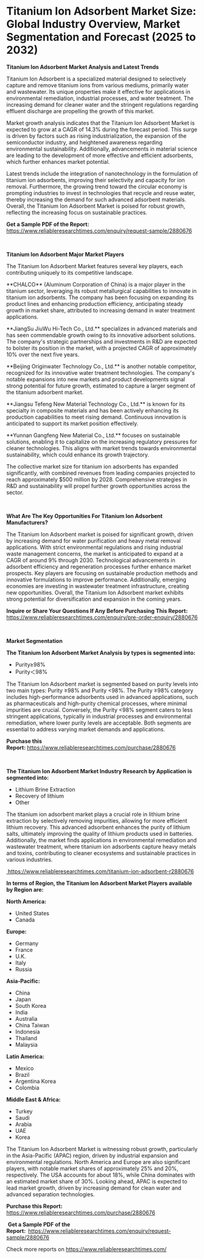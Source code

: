 <p><h1>Titanium Ion Adsorbent Market Size: Global Industry Overview, Market Segmentation and Forecast (2025 to 2032)</h1></p><p><strong>Titanium Ion Adsorbent Market Analysis and Latest Trends</strong></p>
<p><p>Titanium Ion Adsorbent is a specialized material designed to selectively capture and remove titanium ions from various mediums, primarily water and wastewater. Its unique properties make it effective for applications in environmental remediation, industrial processes, and water treatment. The increasing demand for cleaner water and the stringent regulations regarding effluent discharge are propelling the growth of this market.</p><p>Market growth analysis indicates that the Titanium Ion Adsorbent Market is expected to grow at a CAGR of 14.3% during the forecast period. This surge is driven by factors such as rising industrialization, the expansion of the semiconductor industry, and heightened awareness regarding environmental sustainability. Additionally, advancements in material science are leading to the development of more effective and efficient adsorbents, which further enhances market potential.</p><p>Latest trends include the integration of nanotechnology in the formulation of titanium ion adsorbents, improving their selectivity and capacity for ion removal. Furthermore, the growing trend toward the circular economy is prompting industries to invest in technologies that recycle and reuse water, thereby increasing the demand for such advanced adsorbent materials. Overall, the Titanium Ion Adsorbent Market is poised for robust growth, reflecting the increasing focus on sustainable practices.</p></p>
<p><strong>Get a Sample PDF of the Report:&nbsp;</strong> <a href="https://www.reliableresearchtimes.com/enquiry/request-sample/2880676?utm_campaign=2200&utm_medium=2&utm_source=Github&utm_content=ia&utm_term=12032025&utm_id=titanium-ion-adsorbent">https://www.reliableresearchtimes.com/enquiry/request-sample/2880676</a></p>
<p>&nbsp;</p>
<p><strong>Titanium Ion Adsorbent Major Market Players</strong></p>
<p><p>The Titanium Ion Adsorbent Market features several key players, each contributing uniquely to its competitive landscape. </p><p>**CHALCO** (Aluminum Corporation of China) is a major player in the titanium sector, leveraging its robust metallurgical capabilities to innovate in titanium ion adsorbents. The company has been focusing on expanding its product lines and enhancing production efficiency, anticipating steady growth in market share, attributed to increasing demand in water treatment applications.</p><p>**JiangSu JiuWu Hi-Tech Co., Ltd.** specializes in advanced materials and has seen commendable growth owing to its innovative adsorbent solutions. The company's strategic partnerships and investments in R&D are expected to bolster its position in the market, with a projected CAGR of approximately 10% over the next five years. </p><p>**Beijing Originwater Technology Co., Ltd.** is another notable competitor, recognized for its innovative water treatment technologies. The company's notable expansions into new markets and product developments signal strong potential for future growth, estimated to capture a larger segment of the titanium adsorbent market.</p><p>**Jiangsu Tefeng New Material Technology Co., Ltd.** is known for its specialty in composite materials and has been actively enhancing its production capabilities to meet rising demand. Continuous innovation is anticipated to support its market position effectively.</p><p>**Yunnan Gangfeng New Material Co., Ltd.** focuses on sustainable solutions, enabling it to capitalize on the increasing regulatory pressures for cleaner technologies. This aligns with market trends towards environmental sustainability, which could enhance its growth trajectory.</p><p>The collective market size for titanium ion adsorbents has expanded significantly, with combined revenues from leading companies projected to reach approximately $500 million by 2028. Comprehensive strategies in R&D and sustainability will propel further growth opportunities across the sector.</p></p>
<p>&nbsp;</p>
<p><strong>What Are The Key Opportunities For Titanium Ion Adsorbent Manufacturers?</strong></p>
<p><p>The Titanium Ion Adsorbent market is poised for significant growth, driven by increasing demand for water purification and heavy metal removal applications. With strict environmental regulations and rising industrial waste management concerns, the market is anticipated to expand at a CAGR of around 9% through 2030. Technological advancements in adsorbent efficiency and regeneration processes further enhance market prospects. Key players are focusing on sustainable production methods and innovative formulations to improve performance. Additionally, emerging economies are investing in wastewater treatment infrastructure, creating new opportunities. Overall, the Titanium Ion Adsorbent market exhibits strong potential for diversification and expansion in the coming years.</p></p>
<p><strong>Inquire or Share Your Questions If Any Before Purchasing This Report:</strong> <a href="https://www.reliableresearchtimes.com/enquiry/pre-order-enquiry/2880676?utm_campaign=2200&utm_medium=2&utm_source=Github&utm_content=ia&utm_term=12032025&utm_id=titanium-ion-adsorbent">https://www.reliableresearchtimes.com/enquiry/pre-order-enquiry/2880676</a></p>
<p>&nbsp;</p>
<p><strong>Market Segmentation</strong></p>
<p><strong>The Titanium Ion Adsorbent Market Analysis by types is segmented into:</strong></p>
<p><ul><li>Purity≥98%</li><li>Purity＜98%</li></ul></p>
<p><p>The Titanium Ion Adsorbent market is segmented based on purity levels into two main types: Purity ≥98% and Purity <98%. The Purity ≥98% category includes high-performance adsorbents used in advanced applications, such as pharmaceuticals and high-purity chemical processes, where minimal impurities are crucial. Conversely, the Purity <98% segment caters to less stringent applications, typically in industrial processes and environmental remediation, where lower purity levels are acceptable. Both segments are essential to address varying market demands and applications.</p></p>
<p><strong>Purchase this Report:&nbsp;</strong><a href="https://www.reliableresearchtimes.com/purchase/2880676?utm_campaign=2200&utm_medium=2&utm_source=Github&utm_content=ia&utm_term=12032025&utm_id=titanium-ion-adsorbent">https://www.reliableresearchtimes.com/purchase/2880676</a></p>
<p>&nbsp;</p>
<p><strong>The Titanium Ion Adsorbent Market Industry Research by Application is segmented into:</strong></p>
<p><ul><li>Lithium Brine Extraction</li><li>Recovery of lithium</li><li>Other</li></ul></p>
<p><p>The titanium ion adsorbent market plays a crucial role in lithium brine extraction by selectively removing impurities, allowing for more efficient lithium recovery. This advanced adsorbent enhances the purity of lithium salts, ultimately improving the quality of lithium products used in batteries. Additionally, the market finds applications in environmental remediation and wastewater treatment, where titanium ion adsorbents capture heavy metals and toxins, contributing to cleaner ecosystems and sustainable practices in various industries.</p></p>
<p><a href="https://www.reliableresearchtimes.com/titanium-ion-adsorbent-r2880676?utm_campaign=2200&utm_medium=2&utm_source=Github&utm_content=ia&utm_term=12032025&utm_id=titanium-ion-adsorbent">&nbsp;https://www.reliableresearchtimes.com/titanium-ion-adsorbent-r2880676</a></p>
<p><strong>In terms of Region, the Titanium Ion Adsorbent Market Players available by Region are:</strong></p>
<p>
    <p> <strong> North America: </strong>
        <ul>
            <li>United States</li>
            <li>Canada</li>
        </ul>
        </p> 
    <p> <strong> Europe: </strong>
        <ul>
            <li>Germany</li>
            <li>France</li>
            <li>U.K.</li>
            <li>Italy</li>
            <li>Russia</li>
        </ul>
        </p> 
    <p> <strong> Asia-Pacific: </strong>
        <ul>
            <li>China</li>
            <li>Japan</li>
            <li>South Korea</li>
            <li>India</li>
            <li>Australia</li>
            <li>China Taiwan</li>
            <li>Indonesia</li>
            <li>Thailand</li>
            <li>Malaysia</li>
        </ul>
        </p> 
    <p> <strong> Latin America: </strong>
        <ul>
            <li>Mexico</li>
            <li>Brazil</li>
            <li>Argentina Korea</li>
            <li>Colombia</li>
        </ul>
        </p> 
    <p> <strong> Middle East & Africa: </strong>
        <ul>
            <li>Turkey</li>
            <li>Saudi</li>
            <li>Arabia</li>
            <li>UAE</li>
            <li>Korea</li>
        </ul>
    </p>
    </p>
<p><p>The Titanium Ion Adsorbent Market is witnessing robust growth, particularly in the Asia-Pacific (APAC) region, driven by industrial expansion and environmental regulations. North America and Europe are also significant players, with notable market shares of approximately 25% and 20%, respectively. The USA accounts for about 18%, while China dominates with an estimated market share of 30%. Looking ahead, APAC is expected to lead market growth, driven by increasing demand for clean water and advanced separation technologies.</p></p>
<p><strong>Purchase this Report: </strong><a href="https://www.reliableresearchtimes.com/purchase/2880676?utm_campaign=2200&utm_medium=2&utm_source=Github&utm_content=ia&utm_term=12032025&utm_id=titanium-ion-adsorbent">https://www.reliableresearchtimes.com/purchase/2880676</a></p>
<p>&nbsp;<strong>Get a Sample PDF of the Report:&nbsp;&nbsp;</strong><a href="https://www.reliableresearchtimes.com/enquiry/request-sample/2880676?utm_campaign=2200&utm_medium=2&utm_source=Github&utm_content=ia&utm_term=12032025&utm_id=titanium-ion-adsorbent">https://www.reliableresearchtimes.com/enquiry/request-sample/2880676</a></p>
<p><strong></strong></p>
<p>Check more reports on <a href="https://www.reliableresearchtimes.com/?utm_campaign=2200&utm_medium=2&utm_source=Github&utm_content=ia&utm_term=12032025&utm_id=titanium-ion-adsorbent">https://www.reliableresearchtimes.com/</a></p>
